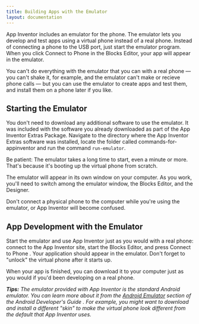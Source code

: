 ```yaml
---
title: Building Apps with the Emulator
layout: documentation
---
```


App Inventor includes an emulator for the phone. The emulator lets you develop and test apps using a virtual phone instead of a real phone. Instead of connecting a phone to the USB port, just start the emulator program. When you click Connect to Phone in the Blocks Editor, your app will appear in the emulator.

You can't do everything with the emulator that you can with a real phone — you can't shake it, for example, and the emulator can't make or recieve phone calls — but you can use the emulator to create apps and test them, and install them on a phone later if you like.

## Starting the Emulator

You don't need to download any additional software to use the emulator. It was included with the software you already downloaded as part of the App Inventor Extras Package. Navigate to the directory where the App Inventor Extras software was installed, locate the folder called commands-for-appinventor and run the command
`run-emulator`.

Be patient: The emulator takes a long time to start, even a minute or more. That's because it's booting up the virtual phone from scratch.

The emulator will appear in its own window on your computer. As you work, you'll need to switch among the emulator window, the Blocks Editor, and the Designer.

Don't connect a physical phone to the computer while you're using the emulator, or App Inventor will become confused.

## App Development with the Emulator

Start the emulator and use App Inventor just as you would with a real phone: connect to the App Inventor site, start the Blocks Editor, and press Connect to Phone . Your application should appear in the emulator. Don't forget to "unlock" the virtual phone after it starts up.

When your app is finished, you can download it to your computer just as you would if you'd been developing on a real phone.

_**Tips:** The emulator provided with App Inventor is the standard Android emulator. You can learn more about it from the [Android Emulator](http://developer.android.com/guide/developing/tools/emulator.html) section of the Android Developer's Guide . For example, you might want to download and install a different "skin" to make the virtual phone look different from the default that App Inventor uses._

